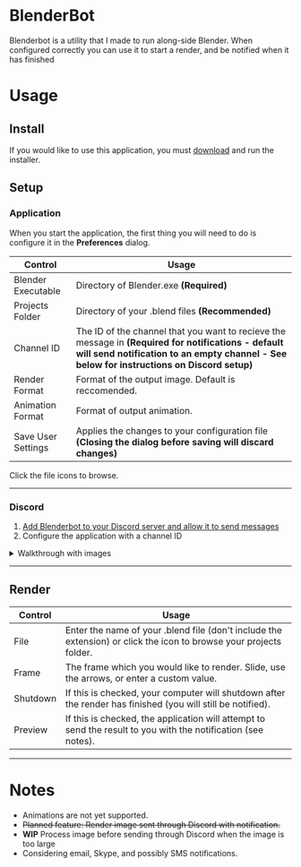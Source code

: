 # BlenderBot
Blenderbot is a utility that I made to run along-side Blender. When configured correctly you can use it to start a render, and be notified when it has finished


  # Usage
  ## Install
  If you would like to use this application, you must [download](https://www.dropbox.com/s/wp37lxy8sqwi4p1/Blenderbot2-Setup.msi?dl=1) and run the installer.

   ## Setup
   
   ### Application
 When you start the application, the first thing you will need to do is configure it in the **Preferences** dialog.
 
 Control | Usage
 --- | --- 
 Blender Executable | Directory of Blender.exe **(Required)**
 Projects Folder | Directory of your .blend files **(Recommended)**
 Channel ID | The ID of the channel that you want to recieve the message in **(Required for notifications - default will send notification to an empty channel - See below for instructions on Discord setup)**
 Render Format | Format of the output image. Default is reccomended.
 Animation Format | Format of output animation.
 Save User Settings | Applies the changes to your configuration file **(Closing the dialog before saving will discard changes)**
 
 Click the file icons to browse.
 
 ----
 
 ### Discord
 1. [Add Blenderbot to your Discord server and allow it to send messages](https://discordapp.com/oauth2/authorize?&client_id=323891647739985920&scope=bot&permissions=0)
 2. Configure the application with a channel ID
 <details>
 <summary>Walkthrough with images</summary>
 Copy the channel ID <br />
 <img src="https://i.imgur.com/UdwvjuZ.png" /> <br />
 Paste into the Channel ID box in the Preferences dialog <br />
 <img src="https://i.imgur.com/hyeu3Yp.png" />
 </details>
 
 ----
 ## Render
 
 Control | Usage
 ---- | ----
 File | Enter the name of your .blend file (don't include the extension) or click the icon to browse your projects folder.
 Frame | The frame which you would like to render. Slide, use the arrows, or enter a custom value.
 Shutdown | If this is checked, your computer will shutdown after the render has finished (you will still be notified).
 Preview | If this is checked, the application will attempt to send the result to you with the notification (see notes).
 ---
 
 # Notes
 * Animations are not yet supported.
 * ~~Planned feature: Render image sent through Discord with notification.~~
 * **WIP** Process image before sending through Discord when the image is too large
 * Considering email, Skype, and possibly SMS notifications.

